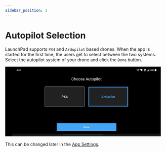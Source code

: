 ```yaml
---
sidebar_position: 3
---
```


# Autopilot Selection

LaunchPad supports `PX4` and `Ardupilot` based drones. When the app is started for the first time, the users get to
select between the two systems. Select the autopilot system of your drone and click the `Done` button.

![Select Autopilot](./img/autopilot-selection.jpg)

This can be changed later in the [App Settings](/launchpad/app-settings).
